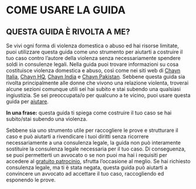<h1>COME USARE LA GUIDA</h1>
<h2>QUESTA GUIDA È RIVOLTA A ME?</h2>
<p>Se vivi ogni forma di violenza domestica o abuso ed hai risorse limitate, puoi utilizzare questa guida come uno strumento per aiutarti a costruire il tuo caso contro l’autore della violenza senza necessariamente spendere soldi in consulenze legali. Nella guida puoi trovare informazioni su cosa costituisce violenza domestica e abuso, così come nei siti web di <a href="http://chaynitalia.org/" alt="website">Chayn Italia</a>, <a href="http://chayn.co/" alt="website">Chayn HQ</a>, <a href="http://chaynindia.com/" alt="website">Chayn India</a> e <a href="http://chaynpakistan.org/" alt="website">Chayn Pakistan</a>. Sebbene questa guida sia rivolta principalmente alle donne che vivono una relazione violenta, troverai alcune sezioni comunque utili sei hai subito e stai subendo una qualsiasi ingiustizia.  Se sei preoccupata/o per qualcuno a te vicino, puoi usare questa guida per <a href="http://chaynitalia.org/aiutare-un-amica/" alt="on chayn italia website">aiutare</a>.</p>
<p><strong>In una frase:</strong> questa guida ti spiega come costruire il tuo caso se hai subito/stai subendo una violenza. </p>
<p>Sebbene sia uno strumento utile per raccogliere le prove e strutturare il caso e può aiutarti a rivendicare i tuoi diritti senza ricorrere necessariamente a una consulenza legale, la guida non può interamente sostituire la consulenza legale necessaria per il tuo caso. Di conseguenza, se puoi permetterti un avvocato o se non puoi ma hai i requisiti per accedere al <a href="http://chaynitalia.org/informazioni-legali/">gratuito patrocinio</a>, sfrutta l’occasione al meglio. Se hai richiesto consulenza legale, ma ti è stata negata, questa guida può aiutarti a convincere un avvocato ad accettare il tuo caso, raccogliendo ed esponendo le prove.</p>
<p></p>
<p></p>
<p></p>
